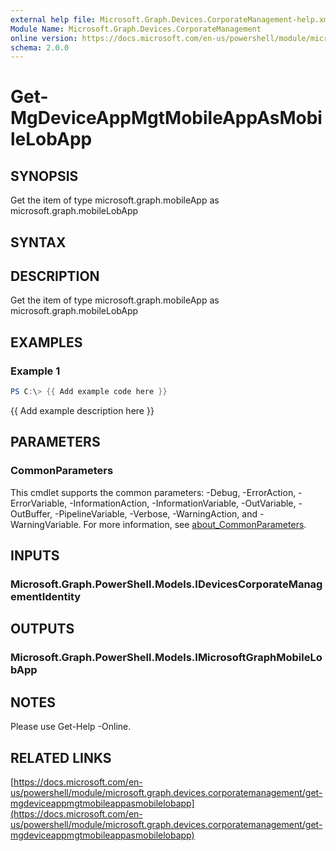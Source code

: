 ```yaml
---
external help file: Microsoft.Graph.Devices.CorporateManagement-help.xml
Module Name: Microsoft.Graph.Devices.CorporateManagement
online version: https://docs.microsoft.com/en-us/powershell/module/microsoft.graph.devices.corporatemanagement/get-mgdeviceappmgtmobileappasmobilelobapp
schema: 2.0.0
---
```


# Get-MgDeviceAppMgtMobileAppAsMobileLobApp

## SYNOPSIS
Get the item of type microsoft.graph.mobileApp as microsoft.graph.mobileLobApp

## SYNTAX

## DESCRIPTION
Get the item of type microsoft.graph.mobileApp as microsoft.graph.mobileLobApp

## EXAMPLES

### Example 1
```powershell
PS C:\> {{ Add example code here }}
```

{{ Add example description here }}

## PARAMETERS

### CommonParameters
This cmdlet supports the common parameters: -Debug, -ErrorAction, -ErrorVariable, -InformationAction, -InformationVariable, -OutVariable, -OutBuffer, -PipelineVariable, -Verbose, -WarningAction, and -WarningVariable. For more information, see [about_CommonParameters](http://go.microsoft.com/fwlink/?LinkID=113216).

## INPUTS

### Microsoft.Graph.PowerShell.Models.IDevicesCorporateManagementIdentity
## OUTPUTS

### Microsoft.Graph.PowerShell.Models.IMicrosoftGraphMobileLobApp
## NOTES
Please use Get-Help -Online.

## RELATED LINKS



[https://docs.microsoft.com/en-us/powershell/module/microsoft.graph.devices.corporatemanagement/get-mgdeviceappmgtmobileappasmobilelobapp](https://docs.microsoft.com/en-us/powershell/module/microsoft.graph.devices.corporatemanagement/get-mgdeviceappmgtmobileappasmobilelobapp)



